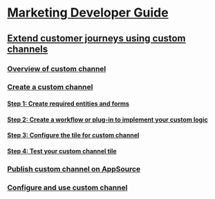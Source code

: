 <!-- markdownlint-disable MD025 -->
# [Marketing Developer Guide](marketing-developer-guide.md)
## [Extend customer journeys using custom channels](extend-customer-journeys-custom-channels.md)
### [Overview of custom channel](overview-custom-channel.md)
### [Create a custom channel](create-custom-channel.md)
#### [Step 1: Create required entities and forms](create-entities-forms.md) 
#### [Step 2: Create a workflow or plug-in to implement your custom logic](create-workflow-plugin-custom-channel.md)
#### [Step 3: Configure the tile for custom channel](configure-tile-custom-channel.md)
#### [Step 4: Test your custom channel tile](test-custom-channel-tile.md)
### [Publish custom channel on AppSource](publish-custom-channel-appsource.md)
### [Configure and use custom channel](configure-use-custom-channel.md)